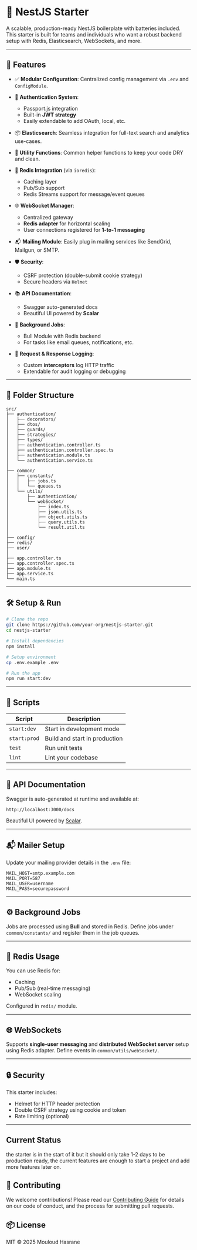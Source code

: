 
# 🧪 NestJS Starter

A scalable, production-ready NestJS boilerplate with batteries included. This starter is built for teams and individuals who want a robust backend setup with Redis, Elasticsearch, WebSockets, and more.

---

## 🚀 Features

* ✅ **Modular Configuration**: Centralized config management via `.env` and `ConfigModule`.
* 🔐 **Authentication System**:

  * Passport.js integration
  * Built-in **JWT strategy**
  * Easily extendable to add OAuth, local, etc.
* 📦 **Elasticsearch**: Seamless integration for full-text search and analytics use-cases.
* 🧰 **Utility Functions**: Common helper functions to keep your code DRY and clean.
* 🧠 **Redis Integration** (via `ioredis`):

  * Caching layer
  * Pub/Sub support
  * Redis Streams support for message/event queues
* 🌐 **WebSocket Manager**:

  * Centralized gateway
  * **Redis adapter** for horizontal scaling
  * User connections registered for **1-to-1 messaging**
* 📬 **Mailing Module**: Easily plug in mailing services like SendGrid, Mailgun, or SMTP.
* 🛡️ **Security**:

  * CSRF protection (double-submit cookie strategy)
  * Secure headers via `Helmet`
* 📚 **API Documentation**:

  * Swagger auto-generated docs
  * Beautiful UI powered by **Scalar**
* 🎯 **Background Jobs**:

  * Bull Module with Redis backend
  * For tasks like email queues, notifications, etc.
* 📑 **Request & Response Logging**:

  * Custom **interceptors** log HTTP traffic
  * Extendable for audit logging or debugging

---

## 📂 Folder Structure

```
src/
├── authentication/
│   ├── decorators/
│   ├── dtos/
│   ├── guards/
│   ├── strategies/
│   ├── types/
│   ├── authentication.controller.ts
│   ├── authentication.controller.spec.ts
│   ├── authentication.module.ts
│   └── authentication.service.ts
│
├── common/
│   ├── constants/
│   │   ├── jobs.ts
│   │   └── queues.ts
│   └── utils/
│       ├── authentication/
│       └── webSocket/
│           ├── index.ts
│           ├── json.utils.ts
│           ├── object.utils.ts
│           ├── query.utils.ts
│           └── result.util.ts
│
├── config/
├── redis/
├── user/
│
├── app.controller.ts
├── app.controller.spec.ts
├── app.module.ts
├── app.service.ts
└── main.ts
```

---

## 🛠️ Setup & Run

```bash
# Clone the repo
git clone https://github.com/your-org/nestjs-starter.git
cd nestjs-starter

# Install dependencies
npm install

# Setup environment
cp .env.example .env

# Run the app
npm run start:dev
```

---

## 🧪 Scripts

| Script       | Description                   |
| ------------ | ----------------------------- |
| `start:dev`  | Start in development mode     |
| `start:prod` | Build and start in production |
| `test`       | Run unit tests                |
| `lint`       | Lint your codebase            |

---

## 📖 API Documentation

Swagger is auto-generated at runtime and available at:

```
http://localhost:3000/docs
```

Beautiful UI powered by [Scalar](https://github.com/sdorra/swagger-ui-scalar).

---

## 📬 Mailer Setup

Update your mailing provider details in the `.env` file:

```env
MAIL_HOST=smtp.example.com
MAIL_PORT=587
MAIL_USER=username
MAIL_PASS=securepassword
```

---

## ⚙️ Background Jobs

Jobs are processed using **Bull** and stored in Redis. Define jobs under `common/constants/` and register them in the job queues.

---

## 🧠 Redis Usage

You can use Redis for:

* Caching
* Pub/Sub (real-time messaging)
* WebSocket scaling

Configured in `redis/` module.

---

## 🌐 WebSockets

Supports **single-user messaging** and **distributed WebSocket server** setup using Redis adapter. Define events in `common/utils/webSocket/`.

---

## 🔒 Security

This starter includes:

* Helmet for HTTP header protection
* Double CSRF strategy using cookie and token
* Rate limiting (optional)
---
## Current Status
the starter is in the start of it but it should only take 1-2 days to be production ready, the current features are enough to start a project and add more features later on.
## 📜 Contributing
We welcome contributions! Please read our [Contributing Guide](CONTRIBUTING.md) for details on our code of conduct, and the process for submitting pull requests.

## 📦 License

MIT © 2025  Mouloud Hasrane


